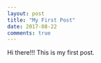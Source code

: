 ```yaml
---
layout: post
title: "My First Post"
date: 2017-08-22
comments: true
---
```


Hi there!!! This is my first post.